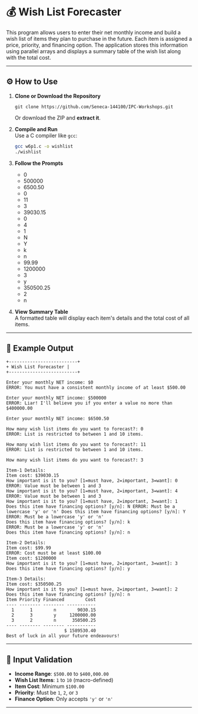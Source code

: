 # 💰 Wish List Forecaster 

This program allows users to enter their net monthly income and build a wish list of items they plan to purchase in the future. Each item is assigned a price, priority, and financing option. The application stores this information using parallel arrays and displays a summary table of the wish list along with the total cost.

---

## ⚙️ How to Use

1. **Clone or Download the Repository**  
   ```
   git clone https://github.com/Seneca-144100/IPC-Workshops.git
   ```
   Or download the ZIP and **extract it**.

2. **Compile and Run**  
   Use a C compiler like `gcc`:
   ```bash
   gcc w6p1.c -o wishlist
   ./wishlist
   ```

4. **Follow the Prompts**
   * 0
   * 500000
   * 6500.50
   * 0
   * 11
   * 3
   * 39030.15
   * 0
   * 4
   * 1
   * N
   * Y
   * k
   * n
   * 99.99
   * 1200000
   * 3
   * y
   * 350500.25
   * 2
   * n
     
6. **View Summary Table**  
   A formatted table will display each item's details and the total cost of all items.

---

## 📌 Example Output

```
+--------------------------+ 
+ Wish List Forecaster | 
+--------------------------+ 

Enter your monthly NET income: $0 
ERROR: You must have a consistent monthly income of at least $500.00 

Enter your monthly NET income: $500000 
ERROR: Liar! I'll believe you if you enter a value no more than $400000.00 

Enter your monthly NET income: $6500.50 

How many wish list items do you want to forecast?: 0 
ERROR: List is restricted to between 1 and 10 items. 

How many wish list items do you want to forecast?: 11 
ERROR: List is restricted to between 1 and 10 items. 

How many wish list items do you want to forecast?: 3

Item-1 Details: 
Item cost: $39030.15 
How important is it to you? [1=must have, 2=important, 3=want]: 0 
ERROR: Value must be between 1 and 3 
How important is it to you? [1=must have, 2=important, 3=want]: 4 
ERROR: Value must be between 1 and 3 
How important is it to you? [1=must have, 2=important, 3=want]: 1 
Does this item have financing options? [y/n]: N ERROR: Must be a lowercase 'y' or 'n' Does this item have financing options? [y/n]: Y 
ERROR: Must be a lowercase 'y' or 'n' 
Does this item have financing options? [y/n]: k 
ERROR: Must be a lowercase 'y' or 'n' 
Does this item have financing options? [y/n]: n 

Item-2 Details: 
Item cost: $99.99
ERROR: Cost must be at least $100.00 
Item cost: $1200000 
How important is it to you? [1=must have, 2=important, 3=want]: 3 
Does this item have financing options? [y/n]: y 

Item-3 Details: 
Item cost: $350500.25 
How important is it to you? [1=must have, 2=important, 3=want]: 2 
Does this item have financing options? [y/n]: n 
Item Priority Financed        Cost 
---- -------- -------- -----------  
  1      1        n        9030.15 
  2      3        y     1200000.00 
  3      2        n      350500.25 
---- -------- -------- ----------- 
                      $ 1589530.40 
Best of luck in all your future endeavours!

```

---

## 🔐 Input Validation

- **Income Range**: `$500.00` to `$400,000.00`
- **Wish List Items**: `1` to `10` (macro-defined)
- **Item Cost**: Minimum `$100.00`
- **Priority**: Must be `1`, `2`, or `3`
- **Finance Option**: Only accepts `'y'` or `'n'`

---
